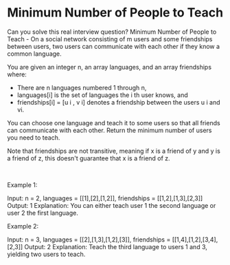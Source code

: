 # Minimum Number of People to Teach

Can you solve this real interview question? Minimum Number of People to Teach - On a social network consisting of m users and some friendships between users, two users can communicate with each other if they know a common language.

You are given an integer n, an array languages, and an array friendships where:

 * There are n languages numbered 1 through n,
 * languages[i] is the set of languages the i th user knows, and
 * friendships[i] = [u i , v i] denotes a friendship between the users u i and vi.

You can choose one language and teach it to some users so that all friends can communicate with each other. Return the minimum number of users you need to teach.

Note that friendships are not transitive, meaning if x is a friend of y and y is a friend of z, this doesn't guarantee that x is a friend of z.

 

Example 1:


Input: n = 2, languages = [[1],[2],[1,2]], friendships = [[1,2],[1,3],[2,3]]
Output: 1
Explanation: You can either teach user 1 the second language or user 2 the first language.


Example 2:


Input: n = 3, languages = [[2],[1,3],[1,2],[3]], friendships = [[1,4],[1,2],[3,4],[2,3]]
Output: 2
Explanation: Teach the third language to users 1 and 3, yielding two users to teach.